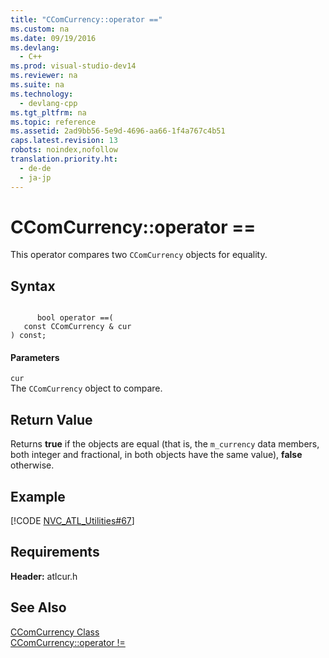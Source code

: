```yaml
---
title: "CComCurrency::operator =="
ms.custom: na
ms.date: 09/19/2016
ms.devlang: 
  - C++
ms.prod: visual-studio-dev14
ms.reviewer: na
ms.suite: na
ms.technology: 
  - devlang-cpp
ms.tgt_pltfrm: na
ms.topic: reference
ms.assetid: 2ad9bb56-5e9d-4696-aa66-1f4a767c4b51
caps.latest.revision: 13
robots: noindex,nofollow
translation.priority.ht: 
  - de-de
  - ja-jp
---
```

# CComCurrency::operator ==
This operator compares two `CComCurrency` objects for equality.  
  
## Syntax  
  
```  
  
      bool operator ==(  
   const CComCurrency & cur   
) const;  
```  
  
#### Parameters  
 `cur`  
 The `CComCurrency` object to compare.  
  
## Return Value  
 Returns **true** if the objects are equal (that is, the `m_currency` data members, both integer and fractional, in both objects have the same value), **false** otherwise.  
  
## Example  
 [!CODE [NVC_ATL_Utilities#67](../CodeSnippet/VS_Snippets_Cpp/NVC_ATL_Utilities#67)]  
  
## Requirements  
 **Header:** atlcur.h  
  
## See Also  
 [CComCurrency Class](../vs140/CComCurrency-Class.md)   
 [CComCurrency::operator !=](../vs140/CComCurrency--operator-!=.md)
